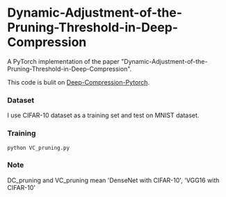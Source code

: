 # Dynamic-Adjustment-of-the-Pruning-Threshold-in-Deep-Compression


A PyTorch implementation of the paper "Dynamic-Adjustment-of-the-Pruning-Threshold-in-Deep-Compression".

This code is bulit on [Deep-Compression-Pytorch](https://github.com/mightydeveloper/Deep-Compression-PyTorch.git).

### Dataset
I use CIFAR-10 dataset as a training set and test on MNIST dataset.

### Training
```
python VC_pruning.py
``` 

### Note
  DC_pruning and VC_pruning mean 'DenseNet with CIFAR-10', 'VGG16 with CIFAR-10'
